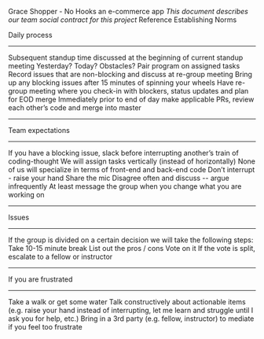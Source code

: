 Grace Shopper - No Hooks 
an e-commerce app
*This document describes our team social contract for this project*
Reference Establishing Norms

Daily process
- - - - - - - - - - - - - - - - - - - - - - - - - - - - - - - - - - - - - - - - - - - - - - - - - - - - - - - - - - - - - - - - - - - - - - - - - - -
Subsequent standup time discussed at the beginning of current standup meeting
Yesterday? Today? Obstacles?
Pair program on assigned tasks
Record issues that are non-blocking and discuss at re-group meeting
Bring up any blocking issues after 15 minutes of spinning your wheels
Have re-group meeting where you check-in with blockers, status updates and plan for EOD merge
Immediately prior to end of day make applicable PRs, review each other’s code and merge into master
- - - - - - - - - - - - - - - - - - - - - - - - - - - - - - - - - - - - - - - - - - - - - - - - - - - - - - - - - - - - - - - - - - - - - - - - - - -
Team expectations
- - - - - - - - - - - - - - - - - - - - - - - - - - - - - - - - - - - - - - - - - - - - - - - - - - - - - - - - - - - - - - - - - - - - - - - - - - -
If you have a blocking issue, slack before interrupting another’s train of coding-thought
We will assign tasks vertically (instead of horizontally)
None of us will specialize in terms of front-end and back-end code
Don’t interrupt - raise your hand
Share the mic
Disagree often and discuss -- argue infrequently
At least message the group when you change what you are working on
- - - - - - - - - - - - - - - - - - - - - - - - - - - - - - - - - - - - - - - - - - - - - - - - - - - - - - - - - - - - - - - - - - - - - - - - - - -
Issues
- - - - - - - - - - - - - - - - - - - - - - - - - - - - - - - - - - - - - - - - - - - - - - - - - - - - - - - - - - - - - - - - - - - - - - - - - - -
If the group is divided on a certain decision we will take the following steps:
Take 10-15 minute break
List out the pros / cons
Vote on it
If the vote is split, escalate to a fellow or instructor
- - - - - - - - - - - - - - - - - - - - - - - - - - - - - - - - - - - - - - - - - - - - - - - - - - - - - - - - - - - - - - - - - - - - - - - - - - -
If you are frustrated
- - - - - - - - - - - - - - - - - - - - - - - - - - - - - - - - - - - - - - - - - - - - - - - - - - - - - - - - - - - - - - - - - - - - - - - - - - -
Take a walk or get some water
Talk constructively about actionable items (e.g. raise your hand instead of interrupting, let me learn and struggle until I ask you for help, etc.)
Bring in a 3rd party (e.g. fellow, instructor) to mediate if you feel too frustrate